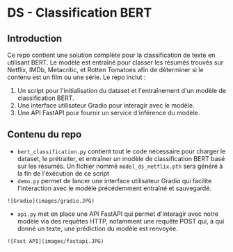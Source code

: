 # DS - Classification BERT

## Introduction

Ce repo contient une solution complète pour la classification de texte en utilisant BERT. Le modèle est entraîné pour classer les résumés trouvés sur Netflix, IMDb, Metacritic, et Rotten Tomatoes afin de déterminer si le contenu est un film ou une série. Le repo inclut :
1. Un script pour l'initialisation du dataset et l'entraînement d'un modèle de classification BERT.
2. Une interface utilisateur Gradio pour interagir avec le modèle.
3. Une API FastAPI pour fournir un service d'inférence du modèle.

## Contenu du repo

- `bert_classification.py` contient tout le code nécessaire pour charger le dataset, le prétraiter, et entraîner un modèle de classification BERT basé sur les résumés. Un fichier nommé `model_ds_netflix.pth` sera généré à la fin de l'éxécution de ce script
- `demo.py` permet de lancer une interface utilisateur Gradio qui facilite l'interaction avec le modèle précédemment entraîné et sauvegardé.

`![Gradio](images/gradio.JPG)`

- `api.py` met en place une API FastAPI qui permet d'interagir avec notre modèle via des requêtes HTTP, notamment une requête POST qui, à qui donné un texte, une prédiction du modèle est renvoyée.

`![Fast API](images/fastapi.JPG)`
